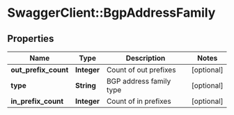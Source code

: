 # SwaggerClient::BgpAddressFamily

## Properties
Name | Type | Description | Notes
------------ | ------------- | ------------- | -------------
**out_prefix_count** | **Integer** | Count of out prefixes | [optional] 
**type** | **String** | BGP address family type | [optional] 
**in_prefix_count** | **Integer** | Count of in prefixes | [optional] 


